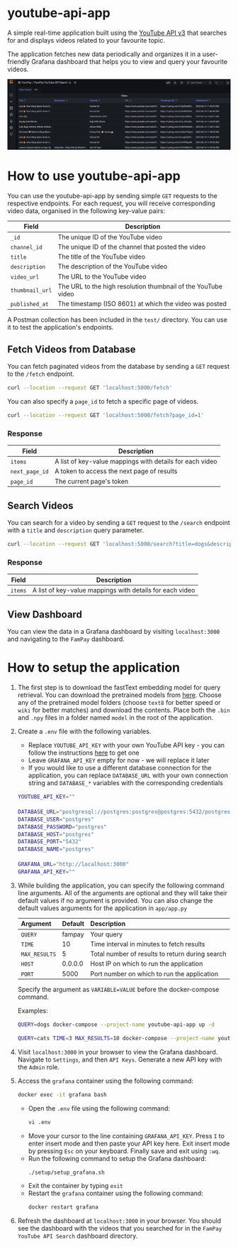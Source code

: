 # youtube-api-app

A simple real-time application built using the [YouTube API v3](https://developers.google.com/youtube/v3/getting-started) that searches for and displays videos related to your favourite topic.

The application fetches new data periodically and organizes it in a user-friendly Grafana dashboard that helps you to view and query your favourite videos.

<img src="img/dashboard.jpg" alt="screenshot of dashboard">

# How to use youtube-api-app

You can use the youtube-api-app by sending simple `GET` requests to the respective endpoints. For each request, you will receive corresponding video data, organised in the following key-value pairs:

| Field         	| Description                                                   	|
|---------------	|---------------------------------------------------------------	|
| `_id`           	| The unique ID of the YouTube video                            	|
| `channel_id`    	| The unique ID of the channel that posted the video            	|
| `title`         	| The title of the YouTube video                                	|
| `description`   	| The description of the YouTube video                          	|
| `video_url`     	| The URL to the YouTube video                                  	|
| `thumbnail_url` 	| The URL to the high resolution thumbnail of the YouTube video 	|
| `published_at`  	| The timestamp (ISO 8601) at which the video was posted        	|

A Postman collection has been included in the `test/` directory. You can use it to test the application's endpoints.

## Fetch Videos from Database

You can fetch paginated videos from the database by sending a `GET` request to the `/fetch` endpoint.

```bash
curl --location --request GET 'localhost:5000/fetch'
```

You can also specify a `page_id` to fetch a specific page of videos.

```bash
curl --location --request GET 'localhost:5000/fetch?page_id=1'
```

### Response

| Field        	| Description                                              	|
|--------------	|----------------------------------------------------------	|
| `items`        	| A list of key-value mappings with details for each video 	|
| `next_page_id` 	| A token to access the next page of results               	|
| `page_id`      	| The current page's token                                 	|

## Search Videos

You can search for a video by sending a `GET` request to the `/search` endpoint with a `title` and `description` query parameter.

```bash
curl --location --request GET 'localhost:5000/search?title=dogs&description=cute and friendly'
```

### Response

| Field        	| Description                                              	|
|--------------	|----------------------------------------------------------	|
| `items`        	| A list of key-value mappings with details for each video 	|

## View Dashboard

You can view the data in a Grafana dashboard by visiting `localhost:3000` and navigating to the `FamPay` dashboard.

# How to setup the application

1. The first step is to download the fastText embedding model for query retrieval. You can download the pretrained models from [here](https://drive.google.com/drive/folders/1R6HtfCD2L5OFYOLgdQatRnVJHtxvq1z8?usp=sharing). Choose any of the pretrained model folders (choose `text8` for better speed or `wiki` for better matches) and download the contents. Place both the `.bin` and `.npy` files in a folder named `model` in the root of the application.

2. Create a `.env` file with the following variables. 
    - Replace `YOUTUBE_API_KEY` with your own YouTube API key - you can follow the instructions [here](https://developers.google.com/youtube/v3/getting-started) to get one
    - Leave `GRAFANA_API_KEY` empty for now - we will replace it later
    - If you would like to use a different database connection for the application, you can replace `DATABASE_URL` with your own connection string and `DATABASE_*` variables with the corresponding credentials

    ```bash
    YOUTUBE_API_KEY=""

    DATABASE_URL="postgresql://postgres:postgres@postgres:5432/postgres"
    DATABASE_USER="postgres"
    DATABASE_PASSWORD="postgres"
    DATABASE_HOST="postgres"
    DATABASE_PORT="5432"
    DATABASE_NAME="postgres"

    GRAFANA_URL="http://localhost:3000"
    GRAFANA_API_KEY=""
    ```

4. While building the application, you can specify the following command line arguments. All of the arguments are optional and they will take their default values if no argument is provided. You can also change the default values arguments for the application in `app/app.py`
    
    | Argument    	| Default 	| Description                                     	|
    |-------------	|---------	|-------------------------------------------------	|
    | `QUERY`       	| fampay  	| Your query                                      	|
    | `TIME`        	| 10      	| Time interval in minutes to fetch results       	|
    | `MAX_RESULTS` 	| 5      	| Total number of results to return during search 	|
    | `HOST`        	| 0.0.0.0 	| Host IP on which to run the application         	|
    | `PORT`        	| 5000    	| Port number on which to run the application     	|

    Specify the argument as `VARIABLE=VALUE` before the docker-compose command.
    
    Examples:
    ```bash
    QUERY=dogs docker-compose --project-name youtube-api-app up -d
    ```
    ```bash
    QUERY=cats TIME=3 MAX_RESULTS=10 docker-compose --project-name youtube-api-app up -d
    ```

5. Visit `localhost:3000` in your browser to view the Grafana dashboard. Navigate to `Settings`, and then `API Keys`. Generate a new API key with the `Admin` role.

6. Access the `grafana` container using the following command:
    ```bash
    docker exec -it grafana bash
    ```
    - Open the `.env` file using the following command:
        ```bash
        vi .env
        ```
    - Move your cursor to the line containing `GRAFANA_API_KEY`. Press `I` to enter insert mode and then paste your API key here. Exit insert mode by pressing `Esc` on your keyboard. Finally save and exit using `:wq`.
    - Run the following command to setup the Grafana dashboard:
        ```bash
        ./setup/setup_grafana.sh
        ```
    - Exit the container by typing `exit`
    - Restart the `grafana` container using the following command:
        ```bash
        docker restart grafana
        ```

7. Refresh the dashboard at `localhost:3000` in your browser. You should see the dashboard with the videos that you searched for in the  `FamPay YouTube API Search` dashboard directory.
